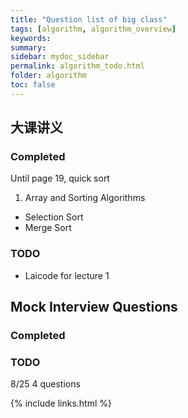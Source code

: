 ```yaml
---
title: "Question list of big class"
tags: [algorithm, algorithm_overview]
keywords:
summary:
sidebar: mydoc_sidebar
permalink: algorithm_todo.html
folder: algorithm
toc: false
---
```


## 大课讲义
### Completed
Until page 19, quick sort

1. Array and Sorting Algorithms
* Selection Sort
* Merge Sort

### TODO
* Laicode for lecture 1

## Mock Interview Questions
### Completed


### TODO
8/25 4 questions




{% include links.html %}
